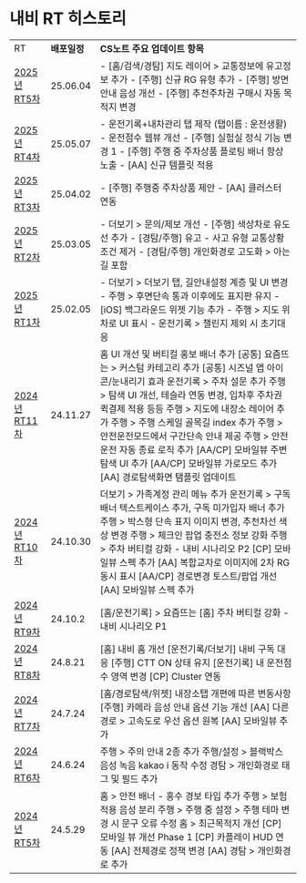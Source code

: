 # 내비 RT 히스토리

|  |  |  |
| --- | --- | --- |
| RT | **배포일정** | **CS노트 주요 업데이트 항목** |
| [2025년 RT5차](https://ext.agit.in/g/300020500/wall/431373946) | 25.06.04 | - [홈/검색/경탐] 지도 레이어 > 교통정보에 유고정보 추가 - [주행] 신규 RG 유형 추가 - [주행] 방면 안내 음성 개선 - [주행] 추천주차권 구매시 자동 목적지 변경 |
| [2025년 RT4차](https://ext.agit.in/g/300020500/wall/428599665) | 25.05.07 | - 운전기록+내차관리 탭 제작 (탭이름 : 운전생활) - 운전점수 웹뷰 개선 - [주행] 실험실 정식 기능 변경 1 - [주행] 주행 중 주차상품 플로팅 배너 항상 노출 - [AA] 신규 템플릿 적용 |
| [2025년 RT3차](https://ext.agit.in/g/300020500/wall/426373214) | 25.04.02 | - [주행] 주행중 주차상품 제안 - [AA] 클러스터 연동 |
| [2025년 RT2차](https://ext.agit.in/g/300020500/wall/424254019) | 25.03.05 | - 더보기 > 문의/제보 개선 - [주행] 색상차로 유도선 추가 - [경탐/주행] 유고 - 사고 유형 교통상황 조건 제거 - [경탐/주행] 개인화경로 고도화 > 아는길 포함 |
| [2025년 RT1차](https://ext.agit.in/g/300020500/wall/421922798) | 25.02.05 | - 더보기 > 더보기 탭, 길안내설정 계층 및 UI 변경 - 주행 > 후면단속 통과 이후에도 표지판 유지 - [iOS] 백그라운드 위젯 기능 추가 - 주행 > 지도 위 차로 UI 표시 - 운전기록 > 챌린지 제외 시 초기대응 |
| [2024년 RT11차](https://ext.agit.in/g/300020500/wall/416720155) | 24.11.27 | 홈 UI 개선 및 버티컬 홍보 배너 추가  [공통] 요즘뜨는 > 커스텀 카테고리 추가  [공통] 시즈널 앱 아이콘/눈내리기 효과  운전기록 > 주차 설문 추가  주행 > 탐색 UI 개선, 테슬라 연동 변경, 입차후 주차권 퀵결제 적용 등등  주행 > 지도에 내장소 레이어 추가  주행 > 주행 스케일 골목길 index 추가  주행 > 안전운전모드에서 구간단속 안내 제공  주행 > 안전운전 자동 종료 로직 추가  [AA/CP] 모바일뷰 주변탐색 UI 추가  [AA/CP] 모바일뷰 가로모드 추가  [AA] 경로탐색화면 탬플릿 업데이트 |
| [2024년 RT10차](https://ext.agit.in/g/300020500/wall/414752779) | 24.10.30 | 더보기 > 가족계정 관리 메뉴 추가 운전기록 > 구독배너 텍스트케이스 추가, 구독 미가입자 배너 추가 주행 > 박스형 단속 표지 이미지 변경, 추천차선 색상 변경 주행 > 체크인 팝업 충전소 정보 강화 주행 > 주차 버티컬 강화 - 내비 시나리오 P2 [CP] 모바일뷰 스펙 추가 [AA] 복합교차로 이미지에 2차 RG 동시 표시 [AA/CP] 경로변경 토스트/팝업 개선 [AA] 모바일뷰 스펙 추가 |
| [2024년 RT9차](https://ext.agit.in/g/300020500/wall/412503377) | 24.10.2 | [홈/운전기록] > 요즘뜨는 [홈] 주차 버티컬 강화 - 내비 시나리오 P1 |
| [2024년 RT8차](https://ext.agit.in/g/300020500/wall/409279876) | 24.8.21 | [홈] 내비 홈 개선 [운전기록/더보기] 내비 구독 대응 [주행] CTT ON 상태 유지 [운전기록] 내 운전점수 영역 변경 [CP] Cluster 연동 |
| [2024년 RT7차](https://ext.agit.in/g/300020500/wall/406824594) | 24.7.24 | [홈/경로탐색/위젯] 내장소탭 개편에 따른 변동사항 [주행] 카메라 음성 안내 옵션 기능 개선 [AA] 다른 경로 > 고속도로 우선 옵션 원복 [AA] 모바일뷰 추가 |
| [2024년 RT6차](https://ext.agit.in/g/300020500/wall/405391036) | 24.6.24 | 주행 > 주의 안내 2종 추가 주행/설정 > 블랙박스 음성 녹음 kakao i 동작 수정 경탐 > 개인화경로 태그 및 필드 추가 |
| [2024년 RT5차](https://ext.agit.in/g/300020500/wall/403530622) | 24.5.29 | 홈 > 안전 배너 - 홍수 경보 타입 추가 주행 > 보험적용 음성 분리 주행 > 주행 중 설정 > 주행 테마 변경 시 문구 오류 수정 홈 > 최근목적지 개선 [CP] 모바일 뷰 개선 Phase 1  [CP] 카플레이 HUD 연동 [AA] 전체경로 정책 변경 [AA] 경탐 > 개인화경로 추가 |
